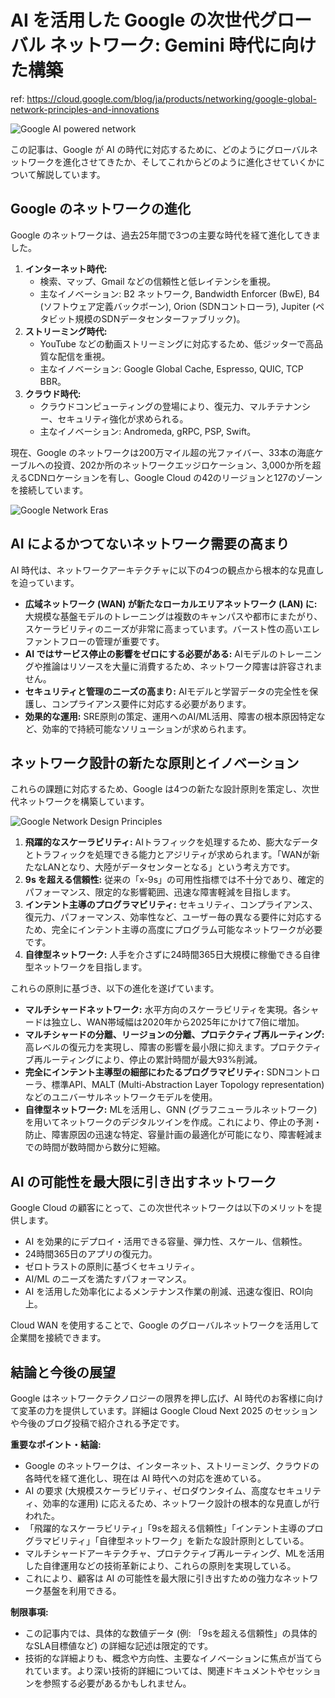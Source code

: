 # AI を活用した Google の次世代グローバル ネットワーク: Gemini 時代に向けた構築

ref: <https://cloud.google.com/blog/ja/products/networking/google-global-network-principles-and-innovations>

![Google AI powered network](https://storage.googleapis.com/gweb-cloudblog-publish/images/Google_AI_powered.max-2500x2500.jpg)

この記事は、Google が AI の時代に対応するために、どのようにグローバルネットワークを進化させてきたか、そしてこれからどのように進化させていくかについて解説しています。

## Google のネットワークの進化

Google のネットワークは、過去25年間で3つの主要な時代を経て進化してきました。

1. **インターネット時代:**
    * 検索、マップ、Gmail などの信頼性と低レイテンシを重視。
    * 主なイノベーション: B2 ネットワーク, Bandwidth Enforcer (BwE), B4 (ソフトウェア定義バックボーン), Orion (SDNコントローラ), Jupiter (ペタビット規模のSDNデータセンターファブリック)。
2. **ストリーミング時代:**
    * YouTube などの動画ストリーミングに対応するため、低ジッターで高品質な配信を重視。
    * 主なイノベーション: Google Global Cache, Espresso, QUIC, TCP BBR。
3. **クラウド時代:**
    * クラウドコンピューティングの登場により、復元力、マルチテナンシー、セキュリティ強化が求められる。
    * 主なイノベーション: Andromeda, gRPC, PSP, Swift。

現在、Google のネットワークは200万マイル超の光ファイバー、33本の海底ケーブルへの投資、202か所のネットワークエッジロケーション、3,000か所を超えるCDNロケーションを有し、Google Cloud の42のリージョンと127のゾーンを接続しています。

![Google Network Eras](https://storage.googleapis.com/gweb-cloudblog-publish/images/1_-_GGN_Eras.max-2200x2200.jpg)

## AI によるかつてないネットワーク需要の高まり

AI 時代は、ネットワークアーキテクチャに以下の4つの観点から根本的な見直しを迫っています。

* **広域ネットワーク (WAN) が新たなローカルエリアネットワーク (LAN) に:** 大規模な基盤モデルのトレーニングは複数のキャンパスや都市にまたがり、スケーラビリティのニーズが非常に高まっています。バースト性の高いエレファントフローの管理が重要です。
* **AI ではサービス停止の影響をゼロにする必要がある:** AIモデルのトレーニングや推論はリソースを大量に消費するため、ネットワーク障害は許容されません。
* **セキュリティと管理のニーズの高まり:** AIモデルと学習データの完全性を保護し、コンプライアンス要件に対応する必要があります。
* **効果的な運用:** SRE原則の策定、運用へのAI/ML活用、障害の根本原因特定など、効率的で持続可能なソリューションが求められます。

## ネットワーク設計の新たな原則とイノベーション

これらの課題に対応するため、Google は4つの新たな設計原則を策定し、次世代ネットワークを構築しています。

![Google Network Design Principles](https://storage.googleapis.com/gweb-cloudblog-publish/images/2_-_GGN_Design_Principles.max-2200x2200.jpg)

1. **飛躍的なスケーラビリティ:** AIトラフィックを処理するため、膨大なデータとトラフィックを処理できる能力とアジリティが求められます。「WANが新たなLANとなり、大陸がデータセンターとなる」という考え方です。
2. **9s を超える信頼性:** 従来の「x-9s」の可用性指標では不十分であり、確定的パフォーマンス、限定的な影響範囲、迅速な障害軽減を目指します。
3. **インテント主導のプログラマビリティ:** セキュリティ、コンプライアンス、復元力、パフォーマンス、効率性など、ユーザー毎の異なる要件に対応するため、完全にインテント主導の高度にプログラム可能なネットワークが必要です。
4. **自律型ネットワーク:** 人手を介さずに24時間365日大規模に稼働できる自律型ネットワークを目指します。

これらの原則に基づき、以下の進化を遂げています。

* **マルチシャードネットワーク:** 水平方向のスケーラビリティを実現。各シャードは独立し、WAN帯域幅は2020年から2025年にかけて7倍に増加。
* **マルチシャードの分離、リージョンの分離、プロテクティブ再ルーティング:** 高レベルの復元力を実現し、障害の影響を最小限に抑えます。プロテクティブ再ルーティングにより、停止の累計時間が最大93%削減。
* **完全にインテント主導型の細部にわたるプログラマビリティ:** SDNコントローラ、標準API、MALT (Multi-Abstraction Layer Topology representation) などのユニバーサルネットワークモデルを使用。
* **自律型ネットワーク:** MLを活用し、GNN (グラフニューラルネットワーク) を用いてネットワークのデジタルツインを作成。これにより、停止の予測・防止、障害原因の迅速な特定、容量計画の最適化が可能になり、障害軽減までの時間が数時間から数分に短縮。

## AI の可能性を最大限に引き出すネットワーク

Google Cloud の顧客にとって、この次世代ネットワークは以下のメリットを提供します。

* AI を効果的にデプロイ・活用できる容量、弾力性、スケール、信頼性。
* 24時間365日のアプリの復元力。
* ゼロトラストの原則に基づくセキュリティ。
* AI/ML のニーズを満たすパフォーマンス。
* AI を活用した効率化によるメンテナンス作業の削減、迅速な復旧、ROI向上。

Cloud WAN を使用することで、Google のグローバルネットワークを活用して企業間を接続できます。

## 結論と今後の展望

Google はネットワークテクノロジーの限界を押し広げ、AI 時代のお客様に向けて変革の力を提供しています。詳細は Google Cloud Next 2025 のセッションや今後のブログ投稿で紹介される予定です。

**重要なポイント・結論:**

* Google のネットワークは、インターネット、ストリーミング、クラウドの各時代を経て進化し、現在は AI 時代への対応を進めている。
* AI の要求 (大規模スケーラビリティ、ゼロダウンタイム、高度なセキュリティ、効率的な運用) に応えるため、ネットワーク設計の根本的な見直しが行われた。
* 「飛躍的なスケーラビリティ」「9sを超える信頼性」「インテント主導のプログラマビリティ」「自律型ネットワーク」を新たな設計原則としている。
* マルチシャードアーキテクチャ、プロテクティブ再ルーティング、MLを活用した自律運用などの技術革新により、これらの原則を実現している。
* これにより、顧客は AI の可能性を最大限に引き出すための強力なネットワーク基盤を利用できる。

**制限事項:**

* この記事内では、具体的な数値データ (例: 「9sを超える信頼性」の具体的なSLA目標値など) の詳細な記述は限定的です。
* 技術的な詳細よりも、概念や方向性、主要なイノベーションに焦点が当てられています。より深い技術的詳細については、関連ドキュメントやセッションを参照する必要があるかもしれません。
